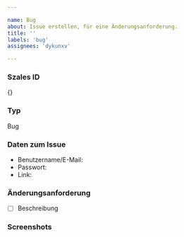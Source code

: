 ```yaml
---

name: Bug
about: Issue erstellen, für eine Änderungsanforderung.
title: ''
labels: 'bug'
assignees: 'dykunxv'

---
```


### **Szales ID**
{}

### **Typ**
Bug

### **Daten zum Issue**
- Benutzername/E-Mail: 
- Passwort: 
- Link: 

### **Änderungsanforderung**
- [ ] Beschreibung


### **Screenshots**

